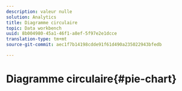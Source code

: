 ```yaml
---
description: valeur nulle
solution: Analytics
title: Diagramme circulaire
topic: Data workbench
uuid: 8b004980-45a1-46f1-a8ef-5f97e2e1dcce
translation-type: tm+mt
source-git-commit: aec1f7b14198cdde91f61d490a235022943bfedb

---
```



# Diagramme circulaire{#pie-chart}

